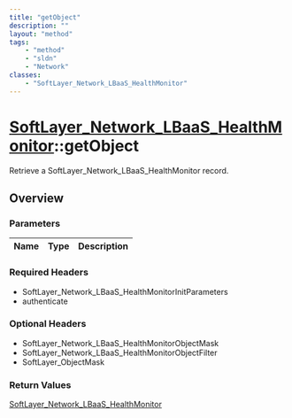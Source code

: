 ```yaml
---
title: "getObject"
description: ""
layout: "method"
tags:
    - "method"
    - "sldn"
    - "Network"
classes:
    - "SoftLayer_Network_LBaaS_HealthMonitor"
---
```

# [SoftLayer_Network_LBaaS_HealthMonitor](/reference/services/SoftLayer_Network_LBaaS_HealthMonitor)::getObject

Retrieve a SoftLayer_Network_LBaaS_HealthMonitor record.


## Overview 


### Parameters 
|Name | Type | Description |
| --- | --- | --- |


### Required Headers
* SoftLayer_Network_LBaaS_HealthMonitorInitParameters
* authenticate

### Optional Headers
* SoftLayer_Network_LBaaS_HealthMonitorObjectMask
* SoftLayer_Network_LBaaS_HealthMonitorObjectFilter
* SoftLayer_ObjectMask

### Return Values
<a href='/reference/datatypes/SoftLayer_Network_LBaaS_HealthMonitor'>SoftLayer_Network_LBaaS_HealthMonitor </a>

